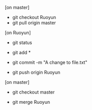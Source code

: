 [on master]

- git checkout Ruoyun
- git pull origin master

[on Ruoyun]

- git status

- git add *

- git commit -m "A change to file.txt"

- git push origin Ruoyun

[on master]
- git checkout master

- git merge Ruoyun
